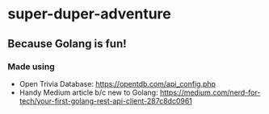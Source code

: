 # super-duper-adventure

## Because Golang is fun!

### Made using
- Open Trivia Database: https://opentdb.com/api_config.php
- Handy Medium article b/c new to Golang: https://medium.com/nerd-for-tech/your-first-golang-rest-api-client-287c8dc0961
